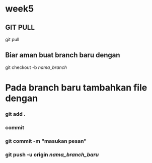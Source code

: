 # week5
## GIT PULL
git pull
## Biar aman buat branch baru dengan
git checkout -b *nama_branch*

# Pada branch baru tambahkan file dengan
### git add .
### commit
### git commit -m "masukan pesan"
### git push -u origin *nama_branch_baru*
